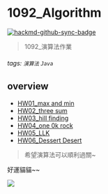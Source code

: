 # 1092_Algorithm

[![hackmd-github-sync-badge](https://hackmd.io/NRt0C7OHTAKlyU2YjHB9aA/badge)](https://hackmd.io/NRt0C7OHTAKlyU2YjHB9aA)

> 1092_演算法作業

###### tags: `演算法` `Java`

## overview
* [HW01_max and min](https://github.com/AndyChiangSH/1092_Algorithm/tree/master/src/hw01)
* [HW02_three sum](https://github.com/AndyChiangSH/1092_Algorithm/tree/master/src/hw02)
* [HW03_hill finding](https://github.com/AndyChiangSH/1092_Algorithm/tree/master/src/hw03)
* [HW04_one 0k rock](https://github.com/AndyChiangSH/1092_Algorithm/tree/master/src/hw04)
* [HW05_LLK](https://github.com/AndyChiangSH/1092_Algorithm/tree/master/src/hw05)
* [HW06_Dessert Desert](https://github.com/AndyChiangSH/1092_Algorithm/tree/master/src/hw06)

> 希望演算法可以順利過關~

好運貓貓~~

![](https://i.imgur.com/U7tXkC1.gif)

